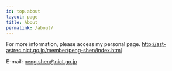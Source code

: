 ```yaml
---
id: top.about
layout: page
title: About
permalink: /about/
---
```


For more information, please access my personal page.
http://ast-astrec.nict.go.jp/member/peng-shen/index.html

E-mail:
peng.shen@nict.go.jp
